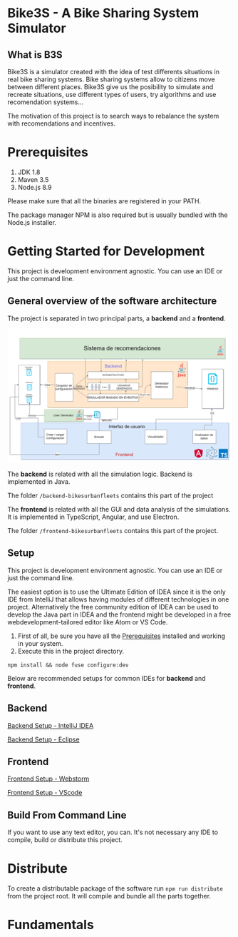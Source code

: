# Bike3S - A Bike Sharing System Simulator

## What is B3S
Bike3S is a simulator created with the idea of test differents situations in real bike sharing systems. 
Bike sharing systems allow to citizens move between different places. Bike3S give us the posibility to
simulate and recreate situations, use different types of users, try algorithms and use recomendation
systems... 

The motivation of this project is to search ways to rebalance the system with recomendations and incentives.

 
# Prerequisites
1. JDK 1.8
2. Maven 3.5
3. Node.js 8.9

Please make sure that all the binaries are registered in your PATH.

The package manager NPM is also required but is usually bundled with the Node.js installer.

# Getting Started for Development 
This project is development environment agnostic. You can use an IDE or just the command line.


## General overview of the software architecture
The project is separated in two principal parts, a **backend** and a **frontend**.

![It shows the architecture of the software. It shows two clear parts: backend and frontend](documentation/images/Arquitecture_6.png?raw=true "Software arquitecture")

The **backend** is related with all the simulation logic. Backend is implemented in Java.

The folder `/backend-bikesurbanfleets` contains this part of the project

The **frontend** is related with all the GUI and data analysis of the simulations. It is implemented in TypeScript,
Angular, and use Electron.

The folder `/frontend-bikesurbanfleets` contains this part of the project.

## Setup
This project is development environment agnostic. You can use an IDE or just the command line.

The easiest option is to use the Ultimate Edition of IDEA since it is the only IDE from IntelliJ that allows having
modules of different technologies in one project. Alternatively the free community edition of IDEA can be used to
develop the Java part in IDEA and the frontend might be developed in a free webdevelopment-tailored editor like Atom or
VS Code.

1. First of all, be sure you have all the [Prerequisites](#prerequisites) installed and working in your system.
2. Execute this in the project directory.
```
npm install && node fuse configure:dev
```

Below are recommended setups for common IDEs for **backend** and **frontend**.

## Backend
[Backend Setup - IntelliJ IDEA](documentation/backend_setup_intellij.md)

[Backend Setup - Eclipse](documentation/backend_setup_eclipse.md)

## Frontend
[Frontend Setup - Webstorm](documentation/frontend_setup_webstorm.md)

[Frontend Setup - VScode](documentation/frontend_setup_vscode.md)

## Build From Command Line
If you want to use any text editor, you can. It's not necessary any IDE to compile, build or distribute this project.

# Distribute
To create a distributable package of the software run `npm run distribute` from the project root. It will compile and
bundle all the parts together.

# Fundamentals
